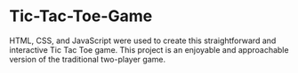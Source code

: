 # Tic-Tac-Toe-Game
HTML, CSS, and JavaScript were used to create this straightforward and interactive Tic Tac Toe game. This project is an enjoyable and approachable version of the traditional two-player game.

